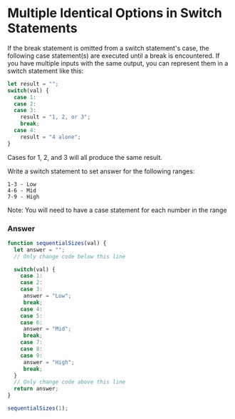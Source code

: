 # Multiple Identical Options in Switch Statements

If the break statement is omitted from a switch statement's case, the following case statement(s) are executed until a break is encountered. If you have multiple inputs with the same output, you can represent them in a switch statement like this:

```js
let result = "";
switch(val) {
  case 1:
  case 2:
  case 3:
    result = "1, 2, or 3";
    break;
  case 4:
    result = "4 alone";
}
```

Cases for 1, 2, and 3 will all produce the same result.

Write a switch statement to set answer for the following ranges:

```
1-3 - Low
4-6 - Mid
7-9 - High
```

Note: You will need to have a case statement for each number in the range


### Answer

```js
function sequentialSizes(val) {
  let answer = "";
  // Only change code below this line

  switch(val) {
    case 1:
    case 2:
    case 3:
     answer = "Low";
     break;
    case 4:
    case 5:
    case 6:
     answer = "Mid";
     break;
    case 7:
    case 8:
    case 9:
     answer = "High";
     break;
  }
  // Only change code above this line
  return answer;
}

sequentialSizes(1);
  ```
